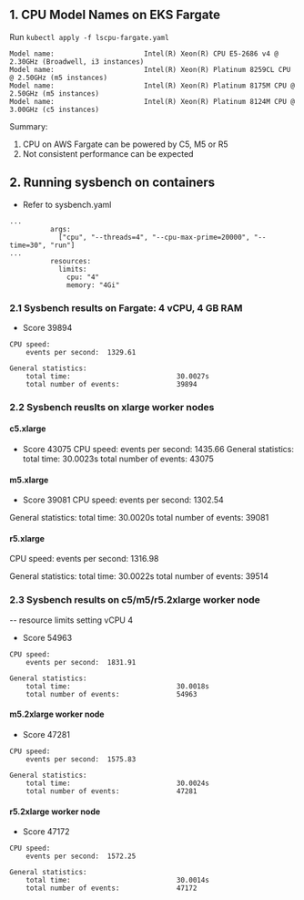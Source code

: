 ## 1. CPU Model Names on EKS Fargate 

Run `kubectl apply -f lscpu-fargate.yaml`

```
Model name:                      Intel(R) Xeon(R) CPU E5-2686 v4 @ 2.30GHz (Broadwell, i3 instances)
Model name:                      Intel(R) Xeon(R) Platinum 8259CL CPU @ 2.50GHz (m5 instances)
Model name:                      Intel(R) Xeon(R) Platinum 8175M CPU @ 2.50GHz (m5 instances)
Model name:                      Intel(R) Xeon(R) Platinum 8124M CPU @ 3.00GHz (c5 instances)
```

Summary: 
1. CPU on AWS Fargate can be powered by C5, M5 or R5
2. Not consistent performance can be expected  

## 2. Running sysbench on containers

- Refer to sysbench.yaml 
```
...
          args:
            ["cpu", "--threads=4", "--cpu-max-prime=20000", "--time=30", "run"]
...
          resources:
            limits:
              cpu: "4"
              memory: "4Gi"
```


### 2.1 Sysbench results on Fargate: 4 vCPU, 4 GB RAM 

- Score 39894
```
CPU speed:
    events per second:  1329.61

General statistics:
    total time:                          30.0027s
    total number of events:              39894
```

### 2.2 Sysbench reuslts on xlarge worker nodes

#### c5.xlarge
- Score 43075
CPU speed:
    events per second:  1435.66
General statistics:
    total time:                          30.0023s
    total number of events:              43075

#### m5.xlarge
- Score 39081
CPU speed:
    events per second:  1302.54

General statistics:
    total time:                          30.0020s
    total number of events:              39081

#### r5.xlarge
CPU speed:
    events per second:  1316.98

General statistics:
    total time:                          30.0022s
    total number of events:              39514

### 2.3 Sysbench results on c5/m5/r5.2xlarge worker node 

-- resource limits setting vCPU 4

- Score 54963
```
CPU speed:
    events per second:  1831.91

General statistics:
    total time:                          30.0018s
    total number of events:              54963
```
#### m5.2xlarge worker node
- Score 47281
```
CPU speed:
    events per second:  1575.83

General statistics:
    total time:                          30.0024s
    total number of events:              47281
```

#### r5.2xlarge worker node 
- Score 47172
```
CPU speed:
    events per second:  1572.25

General statistics:
    total time:                          30.0014s
    total number of events:              47172
```

